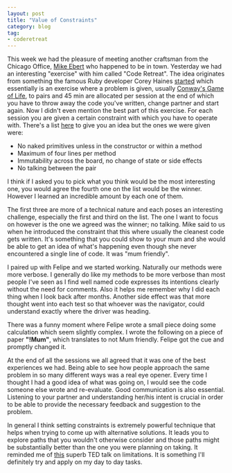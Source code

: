 ```yaml
---
layout: post
title: "Value of Constraints"
category: blog
tag:
- coderetreat
---
```


This week we had the pleasure of meeting another craftsman from the Chicago Office, [Mike Ebert](http://www.8thlight.com/team/mike-ebert) who happened to be in town. Yesterday we had an interesting "exercise" with him called "Code Retreat". The idea originates from something the famous Ruby developer Corey Haines [started](http://coderetreat.org/group/organizers-hosts) which essentially is an exercise where a problem is given, usually [Conway's Game of Life](https://en.wikipedia.org/wiki/Conway%27s_Game_of_Life), to pairs and 45 min are allocated per session at the end of which you have to throw away the code you've written, change partner and start again. Now I didn't even mention the best part of this exercise. For each session you are given a certain constraint with which you have to operate with. There's a list [here](http://coderetreat.org/facilitating/activity-catalog) to give you an idea but the ones we were given were:

- No naked primitives unless in the constructor or within a method
- Maximum of four lines per method
- Immutability across the board, no change of state or side effects
- No talking between the pair

I think if I asked you to pick what you think would be the most interesting one, you would agree the fourth one on the list would be the winner. However I learned an incredible amount by each one of them.

The first three are more of a technical nature and each poses an interesting challenge, especially the first and third on the list. The one I want to focus on however is the one we agreed was the winner; no talking. Mike said to us when he introduced the constraint that this where usually the cleanest code gets written. It's something that you could show to your mum and she would be able to get an idea of what's happening even though she never encountered a single line of code. It was "mum friendly".

I paired up with Felipe and we started working. Naturally our methods were more verbose. I generally do like my methods to be more verbose than most people I've seen as I find well named code expresses its intentions clearly without the need for comments. Also it helps me remember why I did each thing when I look back after months.
Another side effect was that more thought went into each test so that whoever was the navigator, could understand exactly where the driver was heading.

There was a funny moment where Felipe wrote a small piece doing some calculation which seem slightly complex. I wrote the following on a piece of paper **"!Mum"**, which translates to not Mum friendly. Felipe got the cue and promptly changed it.

At the end of all the sessions we all agreed that it was one of the best experiences we had. Being able to see how people approach the same problem in so many different ways was a real eye opener. Every time I thought I had a good idea of what was going on, I would see the code someone else wrote and re-evaluate. Good communication is also essential. Listening to your partner and understanding her/his intent is crucial in order to be able to provide the necessary feedback and suggestion to the problem.

In general I think setting constraints is extremely powerful technique that helps when trying to come up with alternative solutions. It leads you to explore paths that you wouldn't otherwise consider and those paths might be substantially better than the one you were planning on taking. It reminded me of [this](http://www.ted.com/talks/phil_hansen_embrace_the_shake) superb TED talk on limitations. It is something I'll definitely try and apply on my day to day tasks.
